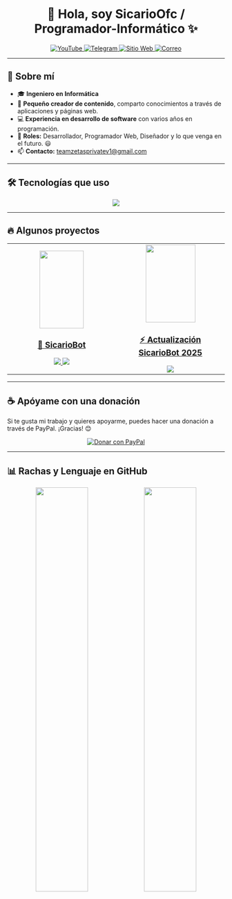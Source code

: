 <h1 align="center">👋 Hola, soy SicarioOfc / Programador-Informático ✨</h1>

<div align="center">
    <a href="https://www.youtube.com/@nms_sicario023">
        <img src="https://img.shields.io/badge/YouTube-FF0000?style=for-the-badge&logo=youtube&logoColor=white" alt="YouTube" title="📌 YouTube (Ctrl + Click para abrir en nueva pestaña) ⧉"/>
    </a>
    <a href="https://t.me/mds_inmunes">
        <img src="https://img.shields.io/badge/Telegram-2CA5E0?style=for-the-badge&logo=telegram&logoColor=white" alt="Telegram" title="📌 Telegram (Ctrl + Click para abrir en nueva pestaña) ⧉"/>
    </a>
    <a href="https://teamzetasprivate.kesug.com">
        <img src="https://img.shields.io/badge/TeamZetasPrivate-000000?style=for-the-badge&logo=About.me&logoColor=white" alt="Sitio Web" title="📌 TeamZetasPrivate (Ctrl + Click para abrir en nueva pestaña) ⧉"/>
    </a>
    <a href="mailto:teamzetasprivatev1@gmail.com">
        <img src="https://img.shields.io/badge/Gmail-D14836?style=for-the-badge&logo=gmail&logoColor=white" alt="Correo" title="📌 Gmail (Ctrl + Click para abrir en nueva pestaña) ⧉"/>
    </a>
</div>

---

## 🚀 Sobre mí  
- 🎓 **Ingeniero en Informática**  
- 🎥 **Pequeño creador de contenido**, comparto conocimientos a través de aplicaciones y páginas web.  
- 💻 **Experiencia en desarrollo de software** con varios años en programación.  
- 📝 **Roles:** Desarrollador, Programador Web, Diseñador y lo que venga en el futuro. 😃  
- 📫 **Contacto:** [teamzetasprivatev1@gmail.com](mailto:teamzetasprivatev1@gmail.com)  

---

## 🛠 Tecnologías que uso
<p align="center">
    <a href="https://skillicons.dev">
        <img src="https://skillicons.dev/icons?i=androidstudio,c,cs,cpp,java,php,dart,flutter,py,dotnet,css,html,js,nodejs,mysql,sqlite,firebase,gtk,git,github,docker,materialui,postman,eclipse,vscode,bash,linux,ai,ps&perline=12" />
    </a>
</p>

---

## 🔥 Algunos proyectos
<table align="center">
    <tr>
        <td align="center" width="50%">
            <a href="https://www.youtube.com/shorts/BGWUrxdlgjw" title="📌 YouTube (Ctrl + Click para abrir en nueva pestaña) ⧉">
                <img src="https://i.ytimg.com/vi/BGWUrxdlgjw/oar2.jpg" width="101.25px" height="180px alt="SicarioBot"/>
                <h3>🤖 SicarioBot</h3>
            </a>
            <a href="https://www.youtube.com/shorts/BGWUrxdlgjw" title="📌 YouTube (Ctrl + Click para abrir en nueva pestaña) ⧉">
                <img src="https://img.shields.io/badge/YouTube-FF0000?style=for-the-badge&logo=youtube&logoColor=white"/>
            </a>
            <a href="https://github.com/programador024/SicariBot">
                <img src="https://img.shields.io/badge/GitHub-100000?style=for-the-badge&logo=github&logoColor=white"/>
            </a>
        </td>
        <td align="center" width="50%">
            <a href="https://www.youtube.com/watch?v=ScdCtxylqdY&t=1s" title="📌 YouTube (Ctrl + Click para abrir en nueva pestaña) ⧉">
                <img src="https://i9.ytimg.com/vi/ScdCtxylqdY/sddefault.jpg?v=67d3b90a&sqp=COTyrL8G&rs=AOn4CLAd2OwcTLtxoah4m2e-PNYHl29B-Q" width="115px" height="180px alt="Actualización SicarioBot"/>
                <h3>⚡ Actualización SicarioBot 2025</h3>
            </a>
            <a href="https://www.youtube.com/watch?v=ScdCtxylqdY&t=1s" title="📌 YouTube (Ctrl + Click para abrir en nueva pestaña) ⧉">
                <img src="https://img.shields.io/badge/YouTube-FF0000?style=for-the-badge&logo=youtube&logoColor=white"/>
            </a>
        </td>
    </tr>
</table>

---

## ☕ Apóyame con una donación
Si te gusta mi trabajo y quieres apoyarme, puedes hacer una donación a través de PayPal. ¡Gracias! 😊  

<p align="center">
    <a href="https://www.paypal.com/donate/?hosted_button_id=WBH9YG88LGJCW">
        <img src="https://www.paypalobjects.com/en_US/i/btn/btn_donateCC_LG.gif" alt="Donar con PayPal"/>
    </a>
</p>

---

## 📊 Rachas y Lenguaje en GitHub  
<p align="center">
    <img src="https://github-readme-streak-stats.herokuapp.com/?user=programador024&theme=dark&hide_border=false" width="49%"/>
    <img src="https://github-readme-stats.anuraghazra1.vercel.app/api/top-langs/?username=programador024&theme=dark&hide_border=false&no-bg=true&no-frame=true&langs_count=10" width="49%"/>
</p>
